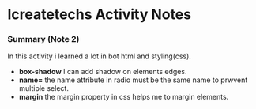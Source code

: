 # Icreatetechs Activity Notes
### Summary (Note 2)
In this activity i learned a lot in bot html and styling(css).
* **box-shadow** I can add shadow on elements edges.
* **name=** the name attribute in radio must be the same name to prwvent multiple select.
* **margin** the margin property in css helps me to margin elements.

